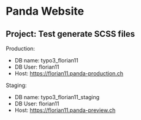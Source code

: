 
# Panda Website

## Project: Test generate SCSS files

Production:
- DB name: typo3_florian11
- DB User: florian11
- Host: https://florian11.panda-production.ch

Staging:
- DB name: typo3_florian11_staging
- DB User: florian11
- Host: https://florian11.panda-preview.ch
